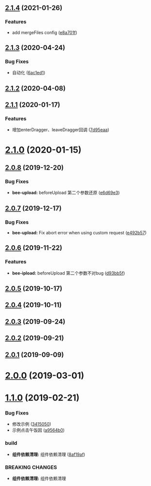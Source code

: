 ## [2.1.4](https://github.com/tinper-bee/upload/compare/v2.1.3...v2.1.4) (2021-01-26)


### Features

* add mergeFiles config ([e8a701f](https://github.com/tinper-bee/upload/commit/e8a701f725440844932067f33a5c62967dc097a7))



## [2.1.3](https://github.com/tinper-bee/upload/compare/v2.1.2...v2.1.3) (2020-04-24)


### Bug Fixes

* 自动化 ([6ac1ed1](https://github.com/tinper-bee/upload/commit/6ac1ed16e23b409c69da5aac069cd602643e2a8a))



<a name="2.1.2"></a>
## [2.1.2](https://github.com/tinper-bee/upload/compare/v2.1.1...v2.1.2) (2020-04-08)



<a name="2.1.1"></a>
## [2.1.1](https://github.com/tinper-bee/upload/compare/v2.1.0...v2.1.1) (2020-01-17)


### Features

* 增加enterDragger、leaveDragger回调 ([7d95eaa](https://github.com/tinper-bee/upload/commit/7d95eaa))



<a name="2.1.0"></a>
# [2.1.0](https://github.com/tinper-bee/upload/compare/v2.0.8...v2.1.0) (2020-01-15)



<a name="2.0.8"></a>
## [2.0.8](https://github.com/tinper-bee/upload/compare/v2.0.7...v2.0.8) (2019-12-20)


### Bug Fixes

* **bee-upload:** beforeUpload 第二个参数还原 ([e6d69e3](https://github.com/tinper-bee/upload/commit/e6d69e3))



<a name="2.0.7"></a>
## [2.0.7](https://github.com/tinper-bee/upload/compare/v2.0.6...v2.0.7) (2019-12-17)


### Bug Fixes

* **bee-upload:** Fix abort error when using custom request ([e492b57](https://github.com/tinper-bee/upload/commit/e492b57))



<a name="2.0.6"></a>
## [2.0.6](https://github.com/tinper-bee/upload/compare/v2.0.5...v2.0.6) (2019-11-22)


### Features

* **bee-ipload:** beforeUpload 第二个参数不对bug ([d93bb5f](https://github.com/tinper-bee/upload/commit/d93bb5f))



<a name="2.0.5"></a>
## [2.0.5](https://github.com/tinper-bee/upload/compare/v2.0.4...v2.0.5) (2019-10-17)



<a name="2.0.4"></a>
## [2.0.4](https://github.com/tinper-bee/upload/compare/v2.0.3...v2.0.4) (2019-10-11)



<a name="2.0.3"></a>
## [2.0.3](https://github.com/tinper-bee/upload/compare/v2.0.2...v2.0.3) (2019-09-24)



<a name="2.0.2"></a>
## [2.0.2](https://github.com/tinper-bee/upload/compare/v2.0.1...v2.0.2) (2019-09-21)



<a name="2.0.1"></a>
## [2.0.1](https://github.com/tinper-bee/upload/compare/v2.0.0...v2.0.1) (2019-09-09)



<a name="2.0.0"></a>
# [2.0.0](https://github.com/tinper-bee/upload/compare/v1.1.0...v2.0.0) (2019-03-01)



<a name="1.1.0"></a>
# [1.1.0](https://github.com/tinper-bee/upload/compare/8af19af...v1.1.0) (2019-02-21)


### Bug Fixes

* 修改示例 ([3415050](https://github.com/tinper-bee/upload/commit/3415050))
* 示例点击午饭因 ([a9564b0](https://github.com/tinper-bee/upload/commit/a9564b0))


### build

* **组件依赖清理:** 组件依赖清理 ([8af19af](https://github.com/tinper-bee/upload/commit/8af19af))


### BREAKING CHANGES

* **组件依赖清理:** 组件依赖清理



